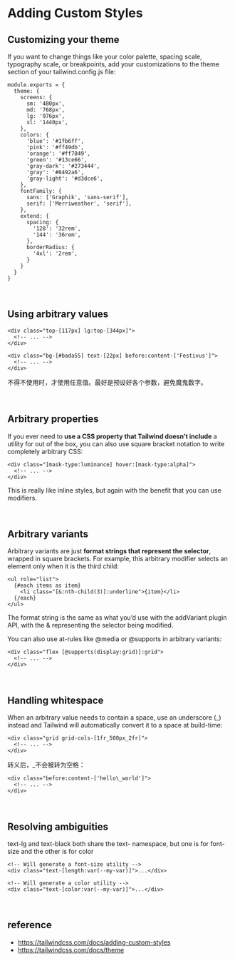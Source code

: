 # Adding Custom Styles

## Customizing your theme
If you want to change things like your color palette, spacing scale, typography scale, or breakpoints, 
add your customizations to the theme section of your tailwind.config.js file:
```
module.exports = {
  theme: {
    screens: {
      sm: '480px',
      md: '768px',
      lg: '976px',
      xl: '1440px',
    },
    colors: {
      'blue': '#1fb6ff',
      'pink': '#ff49db',
      'orange': '#ff7849',
      'green': '#13ce66',
      'gray-dark': '#273444',
      'gray': '#8492a6',
      'gray-light': '#d3dce6',
    },
    fontFamily: {
      sans: ['Graphik', 'sans-serif'],
      serif: ['Merriweather', 'serif'],
    },
    extend: {
      spacing: {
        '128': '32rem',
        '144': '36rem',
      },
      borderRadius: {
        '4xl': '2rem',
      }
    }
  }
}
```

<br>

## Using arbitrary values
```
<div class="top-[117px] lg:top-[344px]">
  <!-- ... -->
</div>

<div class="bg-[#bada55] text-[22px] before:content-['Festivus']">
  <!-- ... -->
</div>
```
不得不使用时，才使用任意值。最好是预设好各个参数，避免魔鬼数字。

<br>

## Arbitrary properties
If you ever need to <strong>use a CSS property that Tailwind doesn’t include</strong> a utility for out of the box, 
you can also use square bracket notation to write completely arbitrary CSS:
```
<div class="[mask-type:luminance] hover:[mask-type:alpha]">
  <!-- ... -->
</div>
```
This is really like inline styles, but again with the benefit that you can use modifiers.

<br>

## Arbitrary variants
Arbitrary variants are just <strong>format strings that represent the selector</strong>, wrapped in square brackets. 
For example, this arbitrary modifier selects an element only when it is the third child:
```
<ul role="list">
  {#each items as item}
    <li class="[&:nth-child(3)]:underline">{item}</li>
  {/each}
</ul>
```
The format string is the same as what you’d use with the addVariant plugin API, 
with the & representing the selector being modified.

You can also use at-rules like @media or @supports in arbitrary variants:
```
<div class="flex [@supports(display:grid)]:grid">
  <!-- ... -->
</div>
```

<br>

## Handling whitespace
When an arbitrary value needs to contain a space, use an underscore (_) instead and Tailwind will automatically convert it to a space at build-time:
```
<div class="grid grid-cols-[1fr_500px_2fr]">
  <!-- ... -->
</div>
```
转义后，_不会被转为空格：
```
<div class="before:content-['hello\_world']">
  <!-- ... -->
</div>
```

<br>

## Resolving ambiguities
text-lg and text-black both share the text- namespace, but one is for font-size and the other is for color
```
<!-- Will generate a font-size utility -->
<div class="text-[length:var(--my-var)]">...</div>

<!-- Will generate a color utility -->
<div class="text-[color:var(--my-var)]">...</div>
```

<br>

## reference
- https://tailwindcss.com/docs/adding-custom-styles
- https://tailwindcss.com/docs/theme